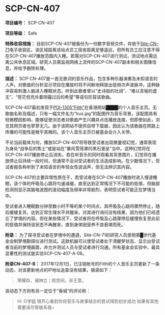 # SCP-CN-407

**项目编号：** SCP-CN-407

**项目等级：** Safe

**特殊收容措施：** 目前SCP-CN-407被备份为一份数字音频文件，存放于[Site-CN-71](//scp-wiki-cn.wikidot.com/secure-facility-dossier-site-cn-71)电子收容区。该区域距离该站点员工宿舍距离足够遥远，但所有员工应注意不得在SCP-CN-407播放范围内入睡。若需对SCP-CN-407进行测试，测试地点需远离公共休息区域。研究人员需监视网络上流传的SCP-CN-407副本和相关图像信息，并给予删除处理。

**描述：** SCP-CN-407是一首无歌词的音乐作品，包含多种乐器演奏及未知语言的人声。对歌曲的分析显示项目在播放时将不间断地释放出低频次声波脉冲，这种脉冲容易刺激人脑进入睡眠状态。听到此歌者曾以“史诗般的壮阔”、“难以言喻的虚无”、“苍茫但充斥着阴霾过后的希望”等语句形容该歌曲。



SCP-CN-407最初发现于[POI-1305“Filth”](//scp-wiki-cn.wikidot.com/evernight-hub)在香港网站████的个人音乐主页。无歌曲名称及描述，只有一幅文件名为“Irus.jpg”的配图作为音乐背景。该配图具有轻微模因影响，能够促使浏览者对歌曲产生兴趣并点击播放连接，但即使如此，浏览其网页者也寥寥无几。由于该网站不提供自带下载器，因此认为该歌曲在网路上传播的可能性是微乎其微的。该个人音乐主页已被基金会介入关停。

不论当前载体为何，播放SCP-CN-407将导致受试者出现微量视幻觉，通常表现为身处“战争后的焦土”或是站在“暴风雪笼罩的黑石堡垒”当中。这种幻觉将在SCP-CN-407播放停止后消失。若在听音乐的同时观看其背景图片，幻觉将在播放停止后持续一段时间，但通常不会对受试者的生活造成影响。在少数情况下，受试者报告称听到了未知语言的年轻女性说话声，但无法辨识其内容。

SCP-CN-407的主要异常性质在于，若受试者在SCP-CN-407播放时进入慢波睡眠，该个体的呼吸及心跳将匀速减缓，直至达到正常情况下不可能的低值，但脑部检测则显示其脑电波图的波动幅度及频率非常剧烈，表明受试者可能正在梦境当中。

受试者进入睡眠数分钟至数小时不等的某个时间点，其呼吸及心跳将骤然停止，随后缓缓复苏，达到正常生理水平并醒来。对其进行询问没有结果，因为他们已经遗忘了梦境的内容。但在某些情况下，受试者将在呼吸及心跳骤停后缓慢恢复至此前的低值并保持该状态不再醒来，直到身体因营养不良衰竭而死。

**附录：** 为了探寻受试者在梦境中的遭遇，Site-CN-71的研究人员使用第█世代基金会制梦境勘探仪进行测试。这款机器可以使受试者处于清醒梦状态、显示出受试者当前的梦境画面，并允许测试人员与受试者进行沟通。所有基金会实验中，最具显著性的测试是实验SCP-CN-407-A-08。


**附录CN-407-B：** 2017年12月1日，已注销账号的Filth的个人音乐主页更新了一条动态，对该更新地点的IP地址追查没有结果，摘录如下：


> 荣耀存，诸神立；陨世间，非王意。
> 

该动态下方则有另一定位于“香城”的评论称：


> Hi :D学姐 很开心看到你将音乐与故事结合的尝试得到初步成功 如果有其他需要请尽管联系我~
> 


